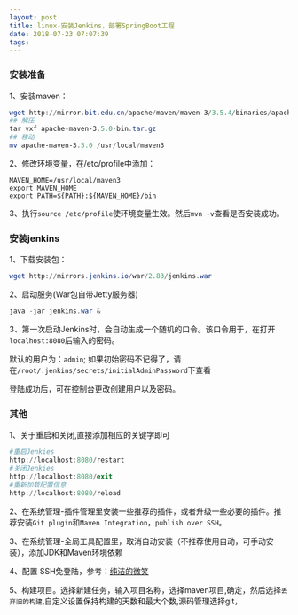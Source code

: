 ```yaml
---
layout: post
title: linux-安装Jenkins，部署SpringBoot工程
date: 2018-07-23 07:07:39
tags:
---
```


### 安装准备
1、安装maven：
```powershell
wget http://mirror.bit.edu.cn/apache/maven/maven-3/3.5.4/binaries/apache-maven-3.5.4-bin.tar.gz
## 解压
tar vxf apache-maven-3.5.0-bin.tar.gz
## 移动
mv apache-maven-3.5.0 /usr/local/maven3
```
2、修改环境变量，在/etc/profile中添加：
```properties
MAVEN_HOME=/usr/local/maven3
export MAVEN_HOME
export PATH=${PATH}:${MAVEN_HOME}/bin
```
3、执行`source /etc/profile`使环境变量生效。然后`mvn -v`查看是否安装成功。

<!-- more -->

### 安装jenkins
1、下载安装包：

```powershell
wget http://mirrors.jenkins.io/war/2.83/jenkins.war
```
2、启动服务(War包自带Jetty服务器)
```java
java -jar jenkins.war &
```
3、第一次启动Jenkins时，会自动生成一个随机的口令。该口令用于，在打开`localhost:8080`后输入的密码。

默认的用户为：`admin`;
如果初始密码不记得了，请在`/root/.jenkins/secrets/initialAdminPassword`下查看

登陆成功后，可在控制台更改创建用户以及密码。

### 其他
1、关于重启和关闭,直接添加相应的关键字即可
```powershell
#重启Jenkies
http://localhost:8080/restart
#关闭Jenkies
http://localhost:8080/exit
#重新加载配置信息
http://localhost:8080/reload

```

2、在系统管理-插件管理里安装一些推荐的插件，或者升级一些必要的插件。推荐安装`Git plugin`和`Maven Integration`，`publish over SSH`。

3、在系统管理-全局工具配置里，取消自动安装（不推荐使用自动，可手动安装），添加JDK和Maven环境依赖

4、配置 SSH免登陆，参考：[纯洁的微笑](http://www.ityouknow.com/springboot/2017/11/11/springboot-jenkins.html)

5、构建项目。选择新建任务，输入项目名称，选择maven项目,确定，然后选择`丢弃旧的构建`,自定义设置保持构建的天数和最大个数,源码管理选择git，




